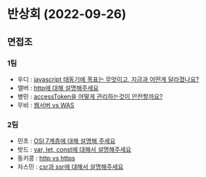 # 반상회 (2022-09-26)

## 면접조
### 1팀
- 우디 : [javascript 태동기에 목표는 무엇이고, 지금과 어떤게 달라졌나요?](https://github.com/woowacourse-study/2022-woowahan-bansanghwe/discussions/103)
- 앨버 : [http에 대해 설명해주세요](https://github.com/woowacourse-study/2022-woowahan-bansanghwe/discussions/96)
- 병민 : [accessToken을 어떻게 관리하는것이 안전할까요?](https://github.com/woowacourse-study/2022-woowahan-bansanghwe/discussions/97)
- 무비 : [웹서버 vs WAS](https://github.com/woowacourse-study/2022-woowahan-bansanghwe/discussions/99)

### 2팀
- 민초 : [OSI 7계층에 대해 설명해 주세요](https://github.com/woowacourse-study/2022-woowahan-bansanghwe/discussions/95)
- 밧드 : [var, let, const에 대해서 설명해주세요](https://github.com/woowacourse-study/2022-woowahan-bansanghwe/discussions/98)
- 동키콩 : [http vs https](https://github.com/woowacourse-study/2022-woowahan-bansanghwe/discussions/101)
- 자스민 : [csr과 ssr에 대해서 설명해주세요](https://github.com/woowacourse-study/2022-woowahan-bansanghwe/discussions/100)

